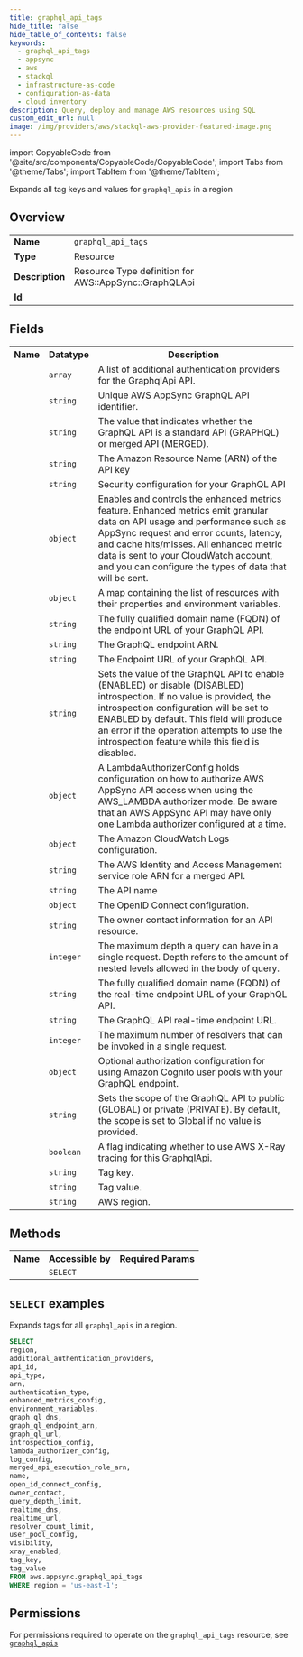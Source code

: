```yaml
---
title: graphql_api_tags
hide_title: false
hide_table_of_contents: false
keywords:
  - graphql_api_tags
  - appsync
  - aws
  - stackql
  - infrastructure-as-code
  - configuration-as-data
  - cloud inventory
description: Query, deploy and manage AWS resources using SQL
custom_edit_url: null
image: /img/providers/aws/stackql-aws-provider-featured-image.png
---
```


import CopyableCode from '@site/src/components/CopyableCode/CopyableCode';
import Tabs from '@theme/Tabs';
import TabItem from '@theme/TabItem';

Expands all tag keys and values for <code>graphql_apis</code> in a region

## Overview
<table><tbody>
<tr><td><b>Name</b></td><td><code>graphql_api_tags</code></td></tr>
<tr><td><b>Type</b></td><td>Resource</td></tr>
<tr><td><b>Description</b></td><td>Resource Type definition for AWS::AppSync::GraphQLApi</td></tr>
<tr><td><b>Id</b></td><td><CopyableCode code="aws.appsync.graphql_api_tags" /></td></tr>
</tbody></table>

## Fields
<table><tbody><tr><th>Name</th><th>Datatype</th><th>Description</th></tr><tr><td><CopyableCode code="additional_authentication_providers" /></td><td><code>array</code></td><td>A list of additional authentication providers for the GraphqlApi API.</td></tr>
<tr><td><CopyableCode code="api_id" /></td><td><code>string</code></td><td>Unique AWS AppSync GraphQL API identifier.</td></tr>
<tr><td><CopyableCode code="api_type" /></td><td><code>string</code></td><td>The value that indicates whether the GraphQL API is a standard API (GRAPHQL) or merged API (MERGED).</td></tr>
<tr><td><CopyableCode code="arn" /></td><td><code>string</code></td><td>The Amazon Resource Name (ARN) of the API key</td></tr>
<tr><td><CopyableCode code="authentication_type" /></td><td><code>string</code></td><td>Security configuration for your GraphQL API</td></tr>
<tr><td><CopyableCode code="enhanced_metrics_config" /></td><td><code>object</code></td><td>Enables and controls the enhanced metrics feature. Enhanced metrics emit granular data on API usage and performance such as AppSync request and error counts, latency, and cache hits/misses. All enhanced metric data is sent to your CloudWatch account, and you can configure the types of data that will be sent.</td></tr>
<tr><td><CopyableCode code="environment_variables" /></td><td><code>object</code></td><td>A map containing the list of resources with their properties and environment variables.</td></tr>
<tr><td><CopyableCode code="graph_ql_dns" /></td><td><code>string</code></td><td>The fully qualified domain name (FQDN) of the endpoint URL of your GraphQL API.</td></tr>
<tr><td><CopyableCode code="graph_ql_endpoint_arn" /></td><td><code>string</code></td><td>The GraphQL endpoint ARN.</td></tr>
<tr><td><CopyableCode code="graph_ql_url" /></td><td><code>string</code></td><td>The Endpoint URL of your GraphQL API.</td></tr>
<tr><td><CopyableCode code="introspection_config" /></td><td><code>string</code></td><td>Sets the value of the GraphQL API to enable (ENABLED) or disable (DISABLED) introspection. If no value is provided, the introspection configuration will be set to ENABLED by default. This field will produce an error if the operation attempts to use the introspection feature while this field is disabled.</td></tr>
<tr><td><CopyableCode code="lambda_authorizer_config" /></td><td><code>object</code></td><td>A LambdaAuthorizerConfig holds configuration on how to authorize AWS AppSync API access when using the AWS_LAMBDA authorizer mode. Be aware that an AWS AppSync API may have only one Lambda authorizer configured at a time.</td></tr>
<tr><td><CopyableCode code="log_config" /></td><td><code>object</code></td><td>The Amazon CloudWatch Logs configuration.</td></tr>
<tr><td><CopyableCode code="merged_api_execution_role_arn" /></td><td><code>string</code></td><td>The AWS Identity and Access Management service role ARN for a merged API.</td></tr>
<tr><td><CopyableCode code="name" /></td><td><code>string</code></td><td>The API name</td></tr>
<tr><td><CopyableCode code="open_id_connect_config" /></td><td><code>object</code></td><td>The OpenID Connect configuration.</td></tr>
<tr><td><CopyableCode code="owner_contact" /></td><td><code>string</code></td><td>The owner contact information for an API resource.</td></tr>
<tr><td><CopyableCode code="query_depth_limit" /></td><td><code>integer</code></td><td>The maximum depth a query can have in a single request. Depth refers to the amount of nested levels allowed in the body of query.</td></tr>
<tr><td><CopyableCode code="realtime_dns" /></td><td><code>string</code></td><td>The fully qualified domain name (FQDN) of the real-time endpoint URL of your GraphQL API.</td></tr>
<tr><td><CopyableCode code="realtime_url" /></td><td><code>string</code></td><td>The GraphQL API real-time endpoint URL.</td></tr>
<tr><td><CopyableCode code="resolver_count_limit" /></td><td><code>integer</code></td><td>The maximum number of resolvers that can be invoked in a single request.</td></tr>
<tr><td><CopyableCode code="user_pool_config" /></td><td><code>object</code></td><td>Optional authorization configuration for using Amazon Cognito user pools with your GraphQL endpoint.<br /></td></tr>
<tr><td><CopyableCode code="visibility" /></td><td><code>string</code></td><td>Sets the scope of the GraphQL API to public (GLOBAL) or private (PRIVATE). By default, the scope is set to Global if no value is provided.</td></tr>
<tr><td><CopyableCode code="xray_enabled" /></td><td><code>boolean</code></td><td>A flag indicating whether to use AWS X-Ray tracing for this GraphqlApi.<br /></td></tr>
<tr><td><CopyableCode code="tag_key" /></td><td><code>string</code></td><td>Tag key.</td></tr>
<tr><td><CopyableCode code="tag_value" /></td><td><code>string</code></td><td>Tag value.</td></tr>
<tr><td><CopyableCode code="region" /></td><td><code>string</code></td><td>AWS region.</td></tr>
</tbody></table>

## Methods

<table><tbody>
  <tr>
    <th>Name</th>
    <th>Accessible by</th>
    <th>Required Params</th>
  </tr>
  <tr>
    <td><CopyableCode code="list_resources" /></td>
    <td><code>SELECT</code></td>
    <td><CopyableCode code="region" /></td>
  </tr>
</tbody></table>

## `SELECT` examples
Expands tags for all <code>graphql_apis</code> in a region.
```sql
SELECT
region,
additional_authentication_providers,
api_id,
api_type,
arn,
authentication_type,
enhanced_metrics_config,
environment_variables,
graph_ql_dns,
graph_ql_endpoint_arn,
graph_ql_url,
introspection_config,
lambda_authorizer_config,
log_config,
merged_api_execution_role_arn,
name,
open_id_connect_config,
owner_contact,
query_depth_limit,
realtime_dns,
realtime_url,
resolver_count_limit,
user_pool_config,
visibility,
xray_enabled,
tag_key,
tag_value
FROM aws.appsync.graphql_api_tags
WHERE region = 'us-east-1';
```


## Permissions

For permissions required to operate on the <code>graphql_api_tags</code> resource, see <a href="/providers/aws/appsync/graphql_apis/#permissions"><code>graphql_apis</code></a>

